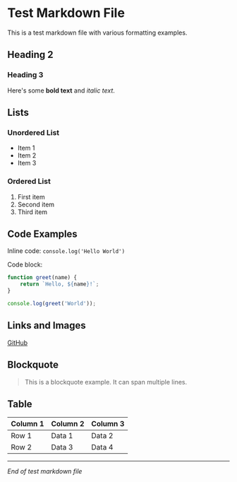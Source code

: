 # Test Markdown File

This is a test markdown file with various formatting examples.

## Heading 2

### Heading 3

Here's some **bold text** and *italic text*.

## Lists

### Unordered List
- Item 1
- Item 2
- Item 3

### Ordered List
1. First item
2. Second item
3. Third item

## Code Examples

Inline code: `console.log('Hello World')`

Code block:
```javascript
function greet(name) {
    return `Hello, ${name}!`;
}

console.log(greet('World'));
```

## Links and Images

[GitHub](https://github.com)

## Blockquote

> This is a blockquote example.
> It can span multiple lines.

## Table

| Column 1 | Column 2 | Column 3 |
|----------|----------|----------|
| Row 1    | Data 1   | Data 2   |
| Row 2    | Data 3   | Data 4   |

---

*End of test markdown file*